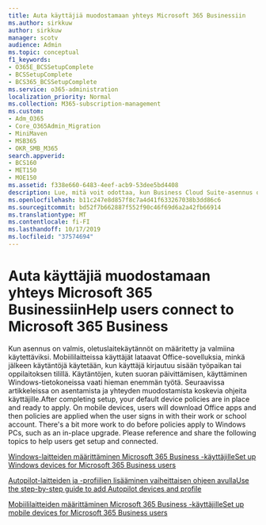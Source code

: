 ```yaml
---
title: Auta käyttäjiä muodostamaan yhteys Microsoft 365 Businessiin
ms.author: sirkkuw
author: sirkkuw
manager: scotv
audience: Admin
ms.topic: conceptual
f1_keywords:
- O365E_BCSSetupComplete
- BCSSetupComplete
- BCS365_BCSSetupComplete
ms.service: o365-administration
localization_priority: Normal
ms.collection: M365-subscription-management
ms.custom:
- Adm_O365
- Core_O365Admin_Migration
- MiniMaven
- MSB365
- OKR_SMB_M365
search.appverid:
- BCS160
- MET150
- MOE150
ms.assetid: f338e660-6483-4eef-acb9-53dee5bd4408
description: Lue, mitä voit odottaa, kun Business Cloud Suite-asennus on valmis.
ms.openlocfilehash: b11c247e8d857f8c7a4d41f633267038b3dd86c6
ms.sourcegitcommit: bd52f7b662887f552f90c46f69d6a2a42fb66914
ms.translationtype: MT
ms.contentlocale: fi-FI
ms.lasthandoff: 10/17/2019
ms.locfileid: "37574694"
---
```

# <a name="help-users-connect-to-microsoft-365-business"></a><span data-ttu-id="5ca77-103">Auta käyttäjiä muodostamaan yhteys Microsoft 365 Businessiin</span><span class="sxs-lookup"><span data-stu-id="5ca77-103">Help users connect to Microsoft 365 Business</span></span>

<span data-ttu-id="5ca77-p101">Kun asennus on valmis, oletuslaitekäytännöt on määritetty ja valmiina käytettäviksi. Mobiililaitteissa käyttäjät lataavat Office-sovelluksia, minkä jälkeen käytäntöjä käytetään, kun käyttäjä kirjautuu sisään työpaikan tai oppilaitoksen tilillä. Käytäntöjen, kuten suoran päivittämisen, käyttäminen Windows-tietokoneissa vaati hieman enemmän työtä. Seuraavissa artikkeleissa on asentamista ja yhteyden muodostamista koskevia ohjeita käyttäjille.</span><span class="sxs-lookup"><span data-stu-id="5ca77-p101">After completing setup, your default device policies are in place and ready to apply. On mobile devices, users will download Office apps and then policies are applied when the user signs in with their work or school account. There's a bit more work to do before policies apply to Windows PCs, such as an in-place upgrade. Please reference and share the following topics to help users get setup and connected.</span></span>
  
[<span data-ttu-id="5ca77-108">Windows-laitteiden määrittäminen Microsoft 365 Business -käyttäjille</span><span class="sxs-lookup"><span data-stu-id="5ca77-108">Set up Windows devices for Microsoft 365 Business users</span></span>](set-up-windows-devices.md)
  
[<span data-ttu-id="5ca77-109">Autopilot-laitteiden ja -profiilien lisääminen vaiheittaisen ohjeen avulla</span><span class="sxs-lookup"><span data-stu-id="5ca77-109">Use the step-by-step guide to add Autopilot devices and profile</span></span>](add-autopilot-devices-and-profile.md)
  
[<span data-ttu-id="5ca77-110">Mobiililaitteiden määrittäminen Microsoft 365 Business -käyttäjille</span><span class="sxs-lookup"><span data-stu-id="5ca77-110">Set up mobile devices for Microsoft 365 Business users</span></span>](set-up-mobile-devices.md)
  

